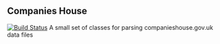 ## Companies House
[![Build Status](https://travis-ci.org/garrettheaver/companieshouse.svg?branch=master)](https://travis-ci.org/garrettheaver/companieshouse)
A small set of classes for parsing companieshouse.gov.uk data files
